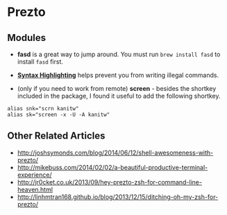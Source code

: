 # Prezto


## Modules

- **fasd** is a great way to jump around.  You must run `brew install fasd` to install `fasd` first.  
- **[Syntax Highlighting](https://github.com/sorin-ionescu/prezto/tree/master/modules/syntax-highlighting)** helps prevent you from writing illegal commands. 



- (only if you need to work from remote) **screen** - besides the shortkey included in the package, I found it useful to add the following shortkey.
```
alias snk="scrn kanitw"
alias sk="screen -x -U -A kanitw"
```
## Other Related Articles

- http://joshsymonds.com/blog/2014/06/12/shell-awesomeness-with-prezto/
- http://mikebuss.com/2014/02/02/a-beautiful-productive-terminal-experience/
- http://jr0cket.co.uk/2013/09/hey-prezto-zsh-for-command-line-heaven.html
- http://linhmtran168.github.io/blog/2013/12/15/ditching-oh-my-zsh-for-prezto/
